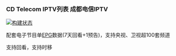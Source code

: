 ### CD Telecom IPTV列表 成都电信IPTV
[![构建状态](https://danzhu-01.coding.net/badges/cd-telecom-iptv/job/4701255/build.svg)](https://danzhu-01.coding.net/p/cd-telecom-iptv/ci/job)

配套电子节目单[EPG](https://epg.zsdc.eu.org/)数据(7天回看+1预告)，支持央视、卫视超100套频道

支持回看，支持时移
